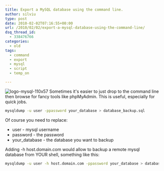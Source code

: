 ```yaml
---
title: Export a MySQL database using the command line.
author: silviu
type: post
date: 2010-02-02T07:16:55+00:00
url: /2010/02/02/export-a-mysql-database-using-the-command-line/
dsq_thread_id:
  - 338476766
categories:
  - old
tags:
  - command
  - export
  - mysql
  - script
  - temp_on

---
```

![logo-mysql-110x57](/blog/images/2010/logo-mysql-110x57.png) Sometimes it's easier to just drop to the command line then browse for fancy tools like phpMyAdmin. This is useful, especially for quick jobs.

```bash
mysqldump -u user -ppassword your_database > database_backup.sql
```

Of course you need to replace:
  * user - mysql username
  * password - the password
  * your_database - the database you want to backup

Adding -h host.domain.com would allow to backup a remote mysql database from YOUR shell, something like this:

```bash
mysqldump -u user -h host.domain.com -ppassword your_database > database_backup.sql
```
